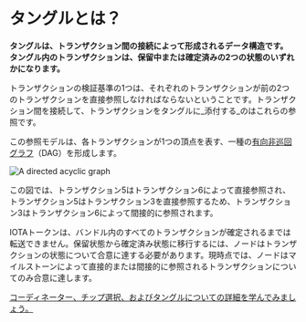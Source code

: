 # タングルとは？

**タングルは、トランザクション間の接続によって形成されるデータ構造です。 タングル内のトランザクションは、保留中または確定済みの2つの状態のいずれかになります。**
<!-- **The Tangle is the data structure that's formed by the connections among transactions. Transactions in the Tangle can be in one of two states: Pending or confirmed.** -->

トランザクションの検証基準の1つは、それぞれのトランザクションが前の2つのトランザクションを直接参照しなければならないということです。トランザクション間を接続して、トランザクションをタングルに_添付する_のはこれらの参照です。
<!-- One of the validation criteria of a transaction is that each one must directly reference two previous ones. It's these references that connect transactions and _attach_ them to the Tangle. -->

この参照モデルは、各トランザクションが1つの頂点を表す、一種の[有向非巡回グラフ](https://en.wikipedia.org/wiki/Directed_acyclic_graph)（DAG）を形成します。
<!-- This referencing model forms a type of [directed acyclic graph](https://en.wikipedia.org/wiki/Directed_acyclic_graph) (DAG), in which each transaction represents a vertex. -->

![A directed acyclic graph](../images/dag.png)

この図では、トランザクション5はトランザクション6によって直接参照され、トランザクション5はトランザクション3を直接参照するため、トランザクション3はトランザクション6によって間接的に参照されます。
<!-- In this diagram, transaction 5 is **directly** referenced by transaction 6, and because transaction 5 directly references transaction 3, transaction 3 is **indirectly** referenced by transaction 6. -->

IOTAトークンは、バンドル内のすべてのトランザクションが確定されるまでは転送できません。保留状態から確定済み状態に移行するには、ノードはトランザクションの状態について合意に達する必要があります。現時点では、ノードはマイルストーンによって直接的または間接的に参照されるトランザクションについてのみ合意に達します。
<!-- IOTA tokens can't be transferred until all transactions in a bundle are confirmed. To go from a pending state to a confirmed state, nodes must reach consensus on the state of a transaction. At the moment, nodes reach a consensus on transactions that are directly or indirectly referenced by a milestone. -->

[コーディネーター、チップ選択、およびタングルについての詳細を学んでみましょう。](root://the-tangle/0.1/introduction/overview.md)
<!-- [Learn more about the Coordinator, tip selection, and the Tangle](root://the-tangle/0.1/introduction/overview.md). -->

